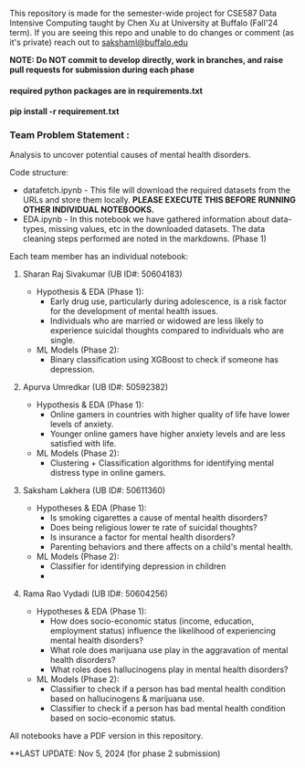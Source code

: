 This repository is made for the semester-wide project for CSE587 Data Intensive Computing taught by Chen Xu at University at Buffalo (Fall'24 term).
If you are seeing this repo and unable to do changes or comment (as it's private) reach out to sakshaml@buffalo.edu

**NOTE: Do NOT commit to develop directly, work in branches, and raise pull requests for submission during each phase**

#### required python packages are in requirements.txt 
#### pip install -r requirement.txt

### Team Problem Statement :
Analysis to uncover potential causes of mental health disorders.

Code structure:
- datafetch.ipynb - This file will download the required datasets from the URLs and store them locally. **PLEASE EXECUTE THIS BEFORE RUNNING OTHER INDIVIDUAL NOTEBOOKS.**
- EDA.ipynb - In this notebook we have gathered information about data-types, missing values, etc in the downloaded datasets. The data cleaning steps performed are noted in the markdowns. (Phase 1)

Each team member has an individual notebook:
1. Sharan Raj Sivakumar (UB ID#: 50604183)
   - Hypothesis & EDA (Phase 1):
     - Early drug use, particularly during adolescence, is a risk factor for the development of mental health issues.
     - Individuals who are married or widowed are less likely to experience suicidal thoughts compared to individuals who are single.
   - ML Models (Phase 2):
     - Binary classification using XGBoost to check if someone has depression.
      
2. Apurva Umredkar (UB ID#: 50592382)
   - Hypothesis & EDA (Phase 1):
     - Online gamers in countries with higher quality of life have lower levels of anxiety.
     - Younger online gamers have higher anxiety levels and are less satisfied with life.
   - ML Models (Phase 2):
     - Clustering + Classification algorithms for identifying mental distress type in online gamers.
       
4. Saksham Lakhera (UB ID#: 50611360)
   - Hypotheses & EDA (Phase 1):
     - Is smoking cigarettes a cause of mental health disorders?
     - Does being religious lower te rate of suicidal thoughts?
     - Is insurance a factor for mental health disorders?
     - Parenting behaviors and there affects on a child's mental health.
   - ML Models (Phase 2):
     - Classifier for identifying depression in children
     - 
    
5. Rama Rao Vydadi (UB ID#: 50604256)
   - Hypotheses & EDA (Phase 1):
     - How does socio-economic status (income, education, employment status) influence the likelihood of experiencing mental health disorders?
     - What role does marijuana use play in the aggravation of mental health disorders?
     - What roles does hallucinogens play in mental health disorders?
   - ML Models (Phase 2):
     - Classifier to check if a person has bad mental health condition based on hallucinogens & marijuana use.
     - Classifier to check if a person has bad mental health condition based on socio-economic status.   

All notebooks have a PDF version in this repository.

**LAST UPDATE: Nov 5, 2024 (for phase 2 submission)




